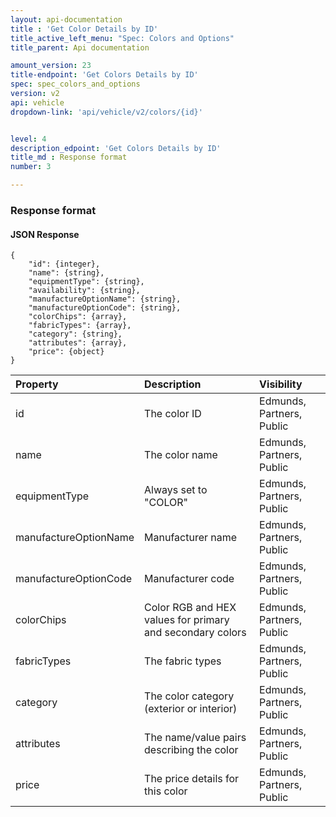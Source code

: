```yaml
---
layout: api-documentation
title : 'Get Color Details by ID'
title_active_left_menu: "Spec: Colors and Options"
title_parent: Api documentation

amount_version: 23
title-endpoint: 'Get Colors Details by ID'
spec: spec_colors_and_options
version: v2
api: vehicle
dropdown-link: 'api/vehicle/v2/colors/{id}'


level: 4
description_edpoint: 'Get Colors Details by ID'
title_md : Response format
number: 3

---
```


### Response format

#### JSON Response

	{
		"id": {integer},
		"name": {string},
		"equipmentType": {string},
		"availability": {string},
		"manufactureOptionName": {string},
		"manufactureOptionCode": {string},
		"colorChips": {array},
		"fabricTypes": {array},
		"category": {string},
		"attributes": {array},
	    "price": {object}
    }

| Property      | Description                         					| Visibility                |
|:--------------|:------------------------------------------------------|:------------------------- |
| id		    			| The color ID								| Edmunds, Partners, Public |
| name		    			| The color name							| Edmunds, Partners, Public |
| equipmentType 			| Always set to "COLOR"						| Edmunds, Partners, Public |
| manufactureOptionName		| Manufacturer name							| Edmunds, Partners, Public |
| manufactureOptionCode		| Manufacturer code							| Edmunds, Partners, Public |
| colorChips	    		| Color RGB and HEX values for primary and secondary colors | Edmunds, Partners, Public |
| fabricTypes	    		| The fabric types      					| Edmunds, Partners, Public |
| category	    			| The color category (exterior or interior)	| Edmunds, Partners, Public |
| attributes    		    | The name/value pairs describing the color | Edmunds, Partners, Public |
| price 	    		    | The price details for this color  		| Edmunds, Partners, Public |


